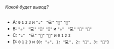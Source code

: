 ###### Какой будет вывод?

-   A: `0` `1` `2` `3` и `"☕"` ` "💻"` `"🍷"` `"🍫"`
-   B: `"☕"` ` "💻"` `"🍷"` `"🍫"` и `"☕"` ` "💻"` `"🍷"` `"🍫"`
-   C: `"☕"` ` "💻"` `"🍷"` `"🍫"` и `0` `1` `2` `3`
-   D:  `0` `1` `2` `3` и `{0: "☕", 1: "💻", 2: "🍷", 3: "🍫"}`
